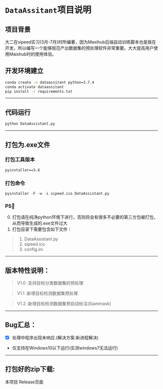 # `DataAssitant`项目说明
## 项目背景
大二在sipeed实习(3月-7月)时所编著，因为Maxihub后端自动训练脚本也是我在开发，所以编写一个能够规范产出数据集的预处理软件非常重要。大大提高用户使用Maixhub时的使用体验。
## 开发环境建立
```bash
conda create -n dataassitant python=3.7.4
conda activate dataassitant
pip install -r requirements.txt
```
---
## 代码运行
```bash
python DataAssistant.py
```
---
## 打包为.exe文件
### 打包工具版本
```
pyinstaller==3.6
```
### 打包命令
```python
pyinstaller -F -w -i sipeed.ico DataAssistant.py
```
### PS👀️ 
0. 打包请在纯净python环境下进行，否则将会有很多不必要的第三方包被打包，从而导致生成的.exe文件过大
1. 打包目录下需要包含如下文件：
> 1. DataAssistant.py
> 2. sipeed.ico
> 3. config.ini
---
## 版本特性说明：
> V1.0 :支持目标分类数据集的预处理

> V1.1 :新增目标检测数据集预处理

> V1.2 :新增目标检测数据集预自动标注(Siammask)
---
## Bug汇总：
- [x] 处理中程序出现未响应.(解决方案:新进程解决)
-  仅支持在Windows10以下运行(实测windows7无法运行)
---
## 打包好的zip下载:
本项目 Release页面




